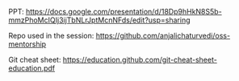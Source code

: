 PPT: https://docs.google.com/presentation/d/18Dp9hHkN8S5b-mmzPhoMcIQIj3ijTbNLrJptMcnNFds/edit?usp=sharing

Repo used in the session: https://github.com/anjalichaturvedi/oss-mentorship

Git cheat sheet: https://education.github.com/git-cheat-sheet-education.pdf
